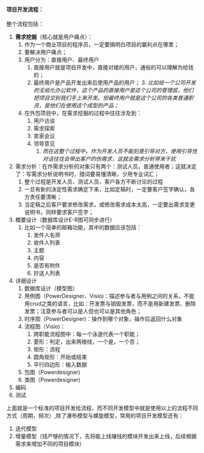  #### 项目开发流程： ####
整个流程包括：
1. **需求挖掘**（核心就是用户痛点）：
	1. 作为一个商业项目的程序员，一定要搞明白项目的赢利点在哪里；
	2. 要解决用户痛点；
	3. 用户分为：直接用户、最终用户
		1. 直接用户就是项目开发中，直接对接的用户，通俗的可以理解为给钱的；
		2. 最终用户是产品开发出来后使用产品的用户；
			3. *比如给一个公司开发的无纸化办公软件，这个产品的直接用户是这个公司的管理层，他们把项目交到我们手上来开发。但最终用户就是这个公司的各类普通职员，是他们在使用这个成型的产品；*
	4. 在外包项目中，在需求挖掘的过程中往往涉及到：
		1. 用户访谈
		2. 需求探索
		3. 卖家会议
		4. 领导意见
			1. *而在这整个过程中，作为开发人员不能刻意引导对方，使用引导性对话往往会带出客户的伪需求，这就会需求分析带来干扰*
2. 需求分析：在作需求分析的对象只有两个：测试人员，普通使用者；这就决定了：写需求分析说明书时，措词要易懂清晰，少用专业词汇；
	1. 整个过程是开发人员、测试人员、客户各方不断讨论的过程
	2. 一旦有新的决定性需求确定下来，比如定稿时，一定要客户签字确认，各方责任要清晰；
	3. 当定稿之后客户要求修改需求，或修改需求成本太高，一定要出需求变更说明书，同样要求客户签字；
3. 概要设计（数据库设计E-R图可同步进行）
	1. 比如一个简单的邮箱功能，其中的数据应该包括：
		1. 发件人名师
		2. 收件人列表
		3. 主题
		4. 内容
		5. 是否有附件
		6. 抄送人列表
7. 详细设计
	1. 数据库设计（模型图）
	2. 用例图（PowerDesigner、Visio)：描述参与者与用例之间的关系，不能用crud之类的语言，比如：开发票与销毁发票，而不是用新建发票、删除发票；注意参与者可以是人但也可以是其他角色；
	3. 时序图（PowerDesigner)：操作到哪个对象，操作后返回什么对象
	4. 流程图（Visio)：
		1. 跨职能流程图中：每一个泳道代表一个职能；
		1. 菱形：判定，出来两根线，一个是，一个否；
		2. 矩形：流程
		3. 圆角矩形：开始或结束
		4. 平行四边形：输入数据
	5. 包图（Powerdesigner)
	6. 类图（Powerdesigner)
7. 编码
8. 测试

上面就是一个标准的项目开发给流程，而不同开发模型中就是使用以上的流程不同方式（周期，频次）,除了瀑布模型与螺旋模型，常用的项目开发模型还有：
1. 迭代模型
2. 增量模型（钱产够的情况下，先将能上线赚钱的模块开发出来上线，后续根据需求来增加不同的项目模块）